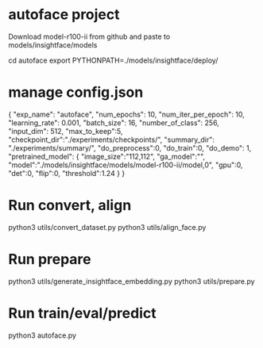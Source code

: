 # autoface project 
Download model-r100-ii from github and paste to models/insightface/models


cd autoface
export PYTHONPATH=./models/insightface/deploy/

# manage config.json
{
  "exp_name": "autoface",
  "num_epochs": 10,
  "num_iter_per_epoch": 10,
  "learning_rate": 0.001,
  "batch_size": 16,
  "number_of_class": 256,
  "input_dim": 512,
  "max_to_keep":5,
  "checkpoint_dir":"./experiments/checkpoints/",
  "summary_dir": "./experiments/summary/",
  "do_preprocess":0,
  "do_train":0,
  "do_demo": 1,
  "pretrained_model": {
    "image_size":"112,112",
    "ga_model":"",
    "model":"./models/insightface/models/model-r100-ii/model,0",
    "gpu":0,
    "det":0,
    "flip":0,
    "threshold":1.24
  }
}

# Run convert, align
python3 utils/convert_dataset.py
python3 utils/align_face.py

# Run prepare
python3 utils/generate_insightface_embedding.py
python3 utils/prepare.py

# Run train/eval/predict
python3 autoface.py